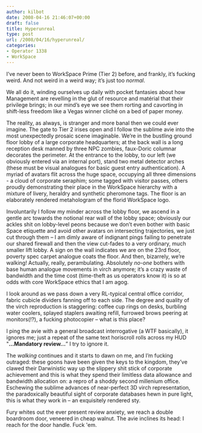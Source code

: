 ```yaml
---
author: kilbot
date: 2008-04-16 21:46:07+00:00
draft: false
title: Hyperunreal
type: post
url: /2008/04/16/hyperunreal/
categories:
- Operator 1338
- WorkSpace
---
```


I’ve never been to WorkSpace Prime (Tier 2) before, and frankly, it’s fucking weird. And not weird in a weird way; it’s just too _normal_.

We all do it, winding ourselves up daily with pocket fantasies about how Management are revelling in the glut of resource and matérial that their privilege brings; in our mind’s eye we see them rorting and cavorting in shift-less freedom like a Vegas winner cliché on a bed of paper money.

The reality, as always, is stranger and more banal then we could ever imagine. The gate to Tier 2 irises open and I follow the sublime avie into the most unexpectedly prosaic scene imaginable. We’re in the bustling ground floor lobby of a large corporate headquarters; at the back wall is a long reception desk manned by three NPC zombies, faux-Doric columnar decorates the perimeter. At the entrance to the lobby, to our left (we obviously entered via an internal port), stand two metal detector arches (these must be visual analogues for basic guest entry authentication). A myriad of avatars flit across the huge space, occupying all three dimensions - a cloud of corporate seraphim; some tagged with visitor passes, others proudly demonstrating their place in the WorkSpace hierarchy with a mixture of livery, heraldry and synthetic pheromone tags. The floor is an elaborately rendered metahologram of the florid WorkSpace logo.

Involuntarily I follow my minder across the lobby floor, we ascend in a gentle arc towards the notional rear wall of the lobby space; obviously our ackles shit on lobby-level peons because we don’t even bother with basic Space etiquette and avoid other avatars on intersecting trajectories, we just cut through them – I am dimly aware of indignant pings failing to penetrate our shared firewall and then the view cut-fades to a very ordinary, much smaller lift lobby. A sign on the wall indicates we are on the 23rd floor, poverty spec carpet analogue coats the floor. And then, bizarrely, we’re walking! Actually, really, perambulating. Absolutely _no-one_ bothers with base human analogue movements in virch anymore; it’s a crazy waste of bandwidth and the time cost (time-theft as us operators know it) is so at odds with core WorkSpace ethics that I am agog. 

I look around as we pass down a very RL-typical central office corridor, fabric cubicle dividers fanning off to each side. The degree and quality of the virch reproduction is staggering: coffee cup rings on desks, burbling water coolers, splayed staplers awaiting refill, furrowed brows peering at monitors(!?), a fucking photocopier – what is this place?

I ping the avie with a general broadcast interrogative (a WTF basically), it ignores me; just a repeat of the same text horiscroll rolls across my HUD "**...Mandatory review...**” I try to ignore it.

The _walking_ continues and it starts to dawn on me, and I’m fucking outraged: these goons have been given the keys to the kingdom, they’ve clawed their Darwinistic way up the slippery shit stick of corporate achievement and this is what they spend their limitless data allowance and bandwidth allocation on: a repro of a shoddy second millenium office. Eschewing the sublime advances of near-perfect 3D virch representation, the paradoxically beautiful sight of corporate databases hewn in pure light, this is what they work in – an exquisitely rendered sty. 

Fury whites out the ever present review anxiety, we reach a double boardroom door, veneered in cheap walnut. The avie inclines its head: I reach for the door handle. Fuck 'em.

